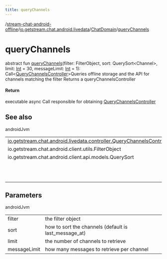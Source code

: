 ```yaml
---
title: queryChannels
---
```

/[stream-chat-android-offline](../../index.md)/[io.getstream.chat.android.livedata](../index.md)/[ChatDomain](index.md)/[queryChannels](queryChannels.md)  
  
  
  
# queryChannels  
abstract fun [queryChannels](queryChannels.md)(filter: FilterObject, sort: QuerySort&lt;Channel&gt;, limit: [Int](https://kotlinlang.org/api/latest/jvm/stdlib/kotlin/-int/index.html) = 30, messageLimit: [Int](https://kotlinlang.org/api/latest/jvm/stdlib/kotlin/-int/index.html) = 1): Call&lt;[QueryChannelsController](../../io.getstream.chat.android.livedata.controller/QueryChannelsController/index.md)&gt;Queries offline storage and the API for channels matching the filter Returns a queryChannelsController  
  
#### Return  
executable async Call responsible for obtaining [QueryChannelsController](../../io.getstream.chat.android.livedata.controller/QueryChannelsController/index.md)  
  
## See also  
  
androidJvm  
  
| | |
|---|---|
| <a name="io.getstream.chat.android.livedata/ChatDomain/queryChannels/#io.getstream.chat.android.client.api.models.FilterObject#io.getstream.chat.android.client.api.models.QuerySort[io.getstream.chat.android.client.models.Channel]#kotlin.Int#kotlin.Int/PointingToDeclaration/"></a>[io.getstream.chat.android.livedata.controller.QueryChannelsController](../../io.getstream.chat.android.livedata.controller/QueryChannelsController/index.md)| <a name="io.getstream.chat.android.livedata/ChatDomain/queryChannels/#io.getstream.chat.android.client.api.models.FilterObject#io.getstream.chat.android.client.api.models.QuerySort[io.getstream.chat.android.client.models.Channel]#kotlin.Int#kotlin.Int/PointingToDeclaration/"></a>|
| <a name="io.getstream.chat.android.livedata/ChatDomain/queryChannels/#io.getstream.chat.android.client.api.models.FilterObject#io.getstream.chat.android.client.api.models.QuerySort[io.getstream.chat.android.client.models.Channel]#kotlin.Int#kotlin.Int/PointingToDeclaration/"></a>io.getstream.chat.android.client.utils.FilterObject| <a name="io.getstream.chat.android.livedata/ChatDomain/queryChannels/#io.getstream.chat.android.client.api.models.FilterObject#io.getstream.chat.android.client.api.models.QuerySort[io.getstream.chat.android.client.models.Channel]#kotlin.Int#kotlin.Int/PointingToDeclaration/"></a>|
| <a name="io.getstream.chat.android.livedata/ChatDomain/queryChannels/#io.getstream.chat.android.client.api.models.FilterObject#io.getstream.chat.android.client.api.models.QuerySort[io.getstream.chat.android.client.models.Channel]#kotlin.Int#kotlin.Int/PointingToDeclaration/"></a>io.getstream.chat.android.client.api.models.QuerySort| <a name="io.getstream.chat.android.livedata/ChatDomain/queryChannels/#io.getstream.chat.android.client.api.models.FilterObject#io.getstream.chat.android.client.api.models.QuerySort[io.getstream.chat.android.client.models.Channel]#kotlin.Int#kotlin.Int/PointingToDeclaration/"></a>|
| <a name="io.getstream.chat.android.livedata/ChatDomain/queryChannels/#io.getstream.chat.android.client.api.models.FilterObject#io.getstream.chat.android.client.api.models.QuerySort[io.getstream.chat.android.client.models.Channel]#kotlin.Int#kotlin.Int/PointingToDeclaration/"></a>| <a name="io.getstream.chat.android.livedata/ChatDomain/queryChannels/#io.getstream.chat.android.client.api.models.FilterObject#io.getstream.chat.android.client.api.models.QuerySort[io.getstream.chat.android.client.models.Channel]#kotlin.Int#kotlin.Int/PointingToDeclaration/"></a>&lt;a href="https://getstream.io/chat/docs/query_channels/?language=kotlin"&gt;Filter syntax&lt;/a&gt;|
  
  
  
## Parameters  
  
androidJvm  
  
| | |
|---|---|
| <a name="io.getstream.chat.android.livedata/ChatDomain/queryChannels/#io.getstream.chat.android.client.api.models.FilterObject#io.getstream.chat.android.client.api.models.QuerySort[io.getstream.chat.android.client.models.Channel]#kotlin.Int#kotlin.Int/PointingToDeclaration/"></a>filter| <a name="io.getstream.chat.android.livedata/ChatDomain/queryChannels/#io.getstream.chat.android.client.api.models.FilterObject#io.getstream.chat.android.client.api.models.QuerySort[io.getstream.chat.android.client.models.Channel]#kotlin.Int#kotlin.Int/PointingToDeclaration/"></a>the filter object|
| <a name="io.getstream.chat.android.livedata/ChatDomain/queryChannels/#io.getstream.chat.android.client.api.models.FilterObject#io.getstream.chat.android.client.api.models.QuerySort[io.getstream.chat.android.client.models.Channel]#kotlin.Int#kotlin.Int/PointingToDeclaration/"></a>sort| <a name="io.getstream.chat.android.livedata/ChatDomain/queryChannels/#io.getstream.chat.android.client.api.models.FilterObject#io.getstream.chat.android.client.api.models.QuerySort[io.getstream.chat.android.client.models.Channel]#kotlin.Int#kotlin.Int/PointingToDeclaration/"></a>how to sort the channels (default is last_message_at)|
| <a name="io.getstream.chat.android.livedata/ChatDomain/queryChannels/#io.getstream.chat.android.client.api.models.FilterObject#io.getstream.chat.android.client.api.models.QuerySort[io.getstream.chat.android.client.models.Channel]#kotlin.Int#kotlin.Int/PointingToDeclaration/"></a>limit| <a name="io.getstream.chat.android.livedata/ChatDomain/queryChannels/#io.getstream.chat.android.client.api.models.FilterObject#io.getstream.chat.android.client.api.models.QuerySort[io.getstream.chat.android.client.models.Channel]#kotlin.Int#kotlin.Int/PointingToDeclaration/"></a>the number of channels to retrieve|
| <a name="io.getstream.chat.android.livedata/ChatDomain/queryChannels/#io.getstream.chat.android.client.api.models.FilterObject#io.getstream.chat.android.client.api.models.QuerySort[io.getstream.chat.android.client.models.Channel]#kotlin.Int#kotlin.Int/PointingToDeclaration/"></a>messageLimit| <a name="io.getstream.chat.android.livedata/ChatDomain/queryChannels/#io.getstream.chat.android.client.api.models.FilterObject#io.getstream.chat.android.client.api.models.QuerySort[io.getstream.chat.android.client.models.Channel]#kotlin.Int#kotlin.Int/PointingToDeclaration/"></a>how many messages to retrieve per channel|
  

